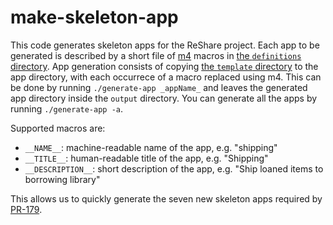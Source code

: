 # make-skeleton-app

This code generates skeleton apps for the ReShare project. Each app to be generated is described by a short file of [m4](https://en.wikipedia.org/wiki/M4_(computer_language)) macros in [the `definitions` directory](definitions). App generation consists of copying [the `template` directory](template) to the app directory, with each occurrece of a macro replaced using m4. This can be done by running `./generate-app _appName_` and leaves the generated app directory inside the `output` directory. You can generate all the apps by running `./generate-app -a`.

Supported macros are:

* `__NAME__`: machine-readable name of the app, e.g. "shipping"
* `__TITLE__`: human-readable title of the app, e.g. "Shipping"
* `__DESCRIPTION__`: short description of the app, e.g. "Ship loaned items to borrowing library"

This allows us to quickly generate the seven new skeleton apps required by [PR-179](https://openlibraryenvironment.atlassian.net/browse/PR-179).
